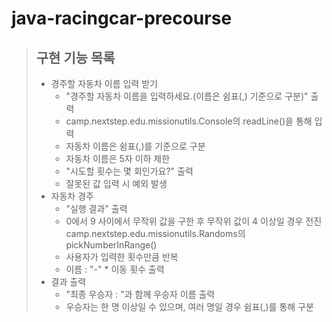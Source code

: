 # java-racingcar-precourse

> ## 구현 기능 목록
> * 경주할 자동차 이름 입력 받기
>   - "경주할 자동차 이름을 입력하세요.(이름은 쉼표(,) 기준으로 구분)" 출력
>   - camp.nextstep.edu.missionutils.Console의 readLine()을 통해 입력
>   - 자동차 이름은 쉼표(,)를 기준으로 구분
>   - 자동차 이름은 5자 이하 제한
>   - "시도할 횟수는 몇 회인가요?" 출력
>   - 잘못된 값 입력 시 예외 발생
> * 자동차 경주
>   - "실행 결과" 출력
>   - 0에서 9 사이에서 무작위 값을 구한 후 무작위 값이 4 이상일 경우 전진
>    camp.nextstep.edu.missionutils.Randoms의 pickNumberInRange()
>   - 사용자가 입력한 횟수만큼 반복
>   - 이름 : "-" * 이동 횟수 출력
> * 결과 출력
>   - "최종 우승자 : "과 함께 우승자 이름 출력
>   - 우승자는 한 명 이상일 수 있으며, 여러 명일 경우 쉼표(,)를 통해 구분